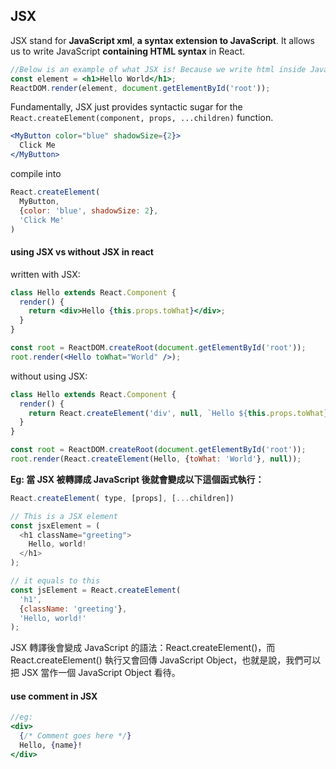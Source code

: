 ## JSX
JSX stand for **JavaScript xml**, **a syntax extension to JavaScript**. It allows us to write JavaScript **containing HTML syntax** in React.

```jsx
//Below is an example of what JSX is! Because we write html inside JavaScript
const element = <h1>Hello World</h1>;
ReactDOM.render(element, document.getElementById('root'));
```

Fundamentally, JSX just provides syntactic sugar for the `React.createElement(component, props, ...children)` function. 

```jsx
<MyButton color="blue" shadowSize={2}>
  Click Me
</MyButton>
```
compile into
```jsx
React.createElement(
  MyButton,
  {color: 'blue', shadowSize: 2},
  'Click Me'
)
```

#### using JSX vs without JSX in react
written with JSX:
```jsx
class Hello extends React.Component {
  render() {
    return <div>Hello {this.props.toWhat}</div>;
  }
}

const root = ReactDOM.createRoot(document.getElementById('root'));
root.render(<Hello toWhat="World" />);
```
without using JSX:
```js
class Hello extends React.Component {
  render() {
    return React.createElement('div', null, `Hello ${this.props.toWhat}`);
  }
}

const root = ReactDOM.createRoot(document.getElementById('root'));
root.render(React.createElement(Hello, {toWhat: 'World'}, null));
```

**Eg:  當 JSX 被轉譯成 JavaScript 後就會變成以下這個函式執行：**
```js
React.createElement( type, [props], [...children])
```
```js
// This is a JSX element
const jsxElement = (
  <h1 className="greeting">
    Hello, world!
  </h1>
);

// it equals to this
const jsElement = React.createElement(
  'h1',
  {className: 'greeting'},
  'Hello, world!'
);
```

JSX 轉譯後會變成 JavaScript 的語法：React.createElement()，而 React.createElement() 執行又會回傳 JavaScript Object，也就是說，我們可以把 JSX 當作一個 JavaScript Object 看待。

#### use comment in JSX
```jsx
//eg: 
<div>
  {/* Comment goes here */}
  Hello, {name}!
</div>
```
